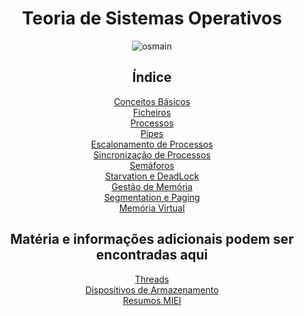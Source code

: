 <div id="header" align="center">
<h1> Teoria de Sistemas Operativos </h1>
<img src="/images/osmain.png" alt="osmain">
</div>

<div id="index" align="center">
 
<h2> Índice </h2>
<div  id="0" align="center">
<a Conceitos Básicos href="00_Conceitos_B%C3%A1sicos.md"> Conceitos Básicos </a>
</div> 
<div  id="1" align="center">
<a href="01_Ficheiros.md"> Ficheiros </a>
</div> 
<div  id="2" align="center">
<a href="./02_Processos.md"> Processos </a>
</div>
<div  id="3" align="center">
<a href="./03_Pipes.md"> Pipes </a>
</div>
<div  id="4" align="center">
<a href="./04_Escalonamento_de_Processos.md"> Escalonamento de Processos </a>
</div>
<div  id="5" align="center">
<a href="./05_Sincronização_de_Processos.md"> Sincronização de Processos </a>
</div> 
<div  id="6" align="center">
<a href="./06_Semáforos.md"> Semáforos </a>
</div> 
<div  id="7" align="center">
<a href="./07_Starvation_e_Deadlock.md"> Starvation e DeadLock </a>
</div> 
<div  id="8" align="center">
<a href="./08_Gestão_de_Memória.md"> Gestão de Memória </a>
</div> 
<div  id="9" align="center">
<a href="./09_Segmentation_e_Paging.md"> Segmentation e Paging </a>
</div> 
<div  id="10" align="center">
<a href="./10_Memória_Virtual.md"> Memória Virtual </a>
</div>
</div>


<div id="Extras" align="center">
<h2> Matéria e informações adicionais podem ser encontradas aqui </h2>
<div  id="1" align="center">
<a href="./E1_Thread.md"> Threads </a>
</div>
<div  id="2" align="center">
<a href="./E2_Dispositivos_de_Armazenamento.md"> Dispositivos de Armazenamento </a>
<div  id="3" align="center">
<a href="https://github.com/mendess/ResumosMIEI/tree/master/SO"> Resumos MIEI </a>
</div>

